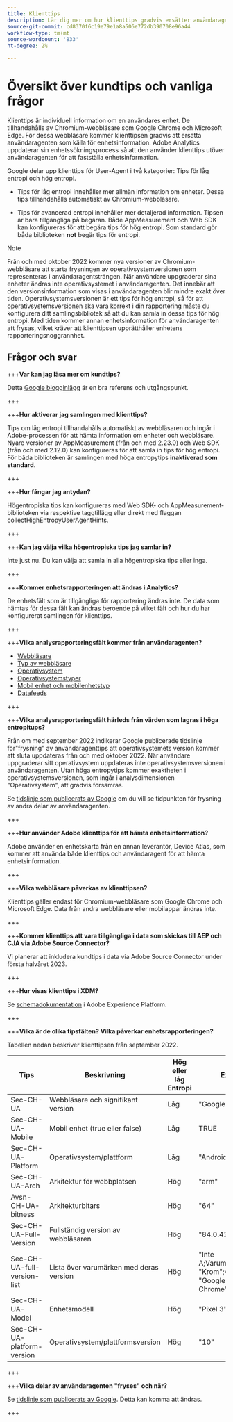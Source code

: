 ```yaml
---
title: Klienttips
description: Lär dig mer om hur klienttips gradvis ersätter användaragenten som källa för enhetsinformation.
source-git-commit: cd8370f6c19e79e1a8a506e772db390708e96a44
workflow-type: tm+mt
source-wordcount: '833'
ht-degree: 2%

---
```



# Översikt över kundtips och vanliga frågor

Klienttips är individuell information om en användares enhet. De tillhandahålls av Chromium-webbläsare som Google Chrome och Microsoft Edge. För dessa webbläsare kommer klienttipsen gradvis att ersätta användaragenten som källa för enhetsinformation. Adobe Analytics uppdaterar sin enhetssökningsprocess så att den använder klienttips utöver användaragenten för att fastställa enhetsinformation.

Google delar upp klienttips för User-Agent i två kategorier: Tips för låg entropi och hög entropi.

* Tips för låg entropi innehåller mer allmän information om enheter. Dessa tips tillhandahålls automatiskt av Chromium-webbläsare.

* Tips för avancerad entropi innehåller mer detaljerad information. Tipsen är bara tillgängliga på begäran. Både AppMeasurement och Web SDK kan konfigureras för att begära tips för hög entropi. Som standard gör båda biblioteken **not** begär tips för entropi.

>[!NOTE]
>
>Från och med oktober 2022 kommer nya versioner av Chromium-webbläsare att starta frysningen av operativsystemversionen som representeras i användaragentsträngen. När användare uppgraderar sina enheter ändras inte operativsystemet i användaragenten. Det innebär att den versionsinformation som visas i användaragenten blir mindre exakt över tiden. Operativsystemsversionen är ett tips för hög entropi, så för att operativsystemsversionen ska vara korrekt i din rapportering måste du konfigurera ditt samlingsbibliotek så att du kan samla in dessa tips för hög entropi. Med tiden kommer annan enhetsinformation för användaragenten att frysas, vilket kräver att klienttipsen upprätthåller enhetens rapporteringsnoggrannhet.

## Frågor och svar

+++**Var kan jag läsa mer om kundtips?**

Detta [Google blogginlägg](https://web.dev/user-agent-client-hints/) är en bra referens och utgångspunkt.

+++

+++**Hur aktiverar jag samlingen med klienttips?**

Tips om låg entropi tillhandahålls automatiskt av webbläsaren och ingår i Adobe-processen för att hämta information om enheter och webbläsare. Nyare versioner av AppMeasurement (från och med 2.23.0) och Web SDK (från och med 2.12.0) kan konfigureras för att samla in tips för hög entropi. För båda biblioteken är samlingen med höga entropytips **inaktiverad som standard**.

+++

+++**Hur fångar jag antydan?**

Högentropiska tips kan konfigureras med Web SDK- och AppMeasurement-biblioteken via respektive taggtillägg eller direkt med flaggan collectHighEntropyUserAgentHints.

+++

+++**Kan jag välja vilka högentropiska tips jag samlar in?**

Inte just nu. Du kan välja att samla in alla högentropiska tips eller inga.

+++

+++**Kommer enhetsrapporteringen att ändras i Analytics?**

De enhetsfält som är tillgängliga för rapportering ändras inte. De data som hämtas för dessa fält kan ändras beroende på vilket fält och hur du har konfigurerat samlingen för klienttips.

+++

+++**Vilka analysrapporteringsfält kommer från användaragenten?**

* [Webbläsare](https://experienceleague.adobe.com/docs/analytics/components/dimensions/browser.html?lang=en)
* [Typ av webbläsare](https://experienceleague.adobe.com/docs/analytics/components/dimensions/browser-type.html?lang=en)
* [Operativsystem](https://experienceleague.adobe.com/docs/analytics/components/dimensions/operating-systems.html?lang=en)
* [Operativsystemstyper](https://experienceleague.adobe.com/docs/analytics/components/dimensions/operating-system-types.html?lang=en)
* [Mobil enhet och mobilenhetstyp](https://experienceleague.adobe.com/docs/analytics/components/dimensions/mobile-dimensions.html?lang=en)
* [Datafeeds](https://experienceleague.adobe.com/docs/analytics/export/analytics-data-feed/data-feed-contents/datafeeds-reference.html?lang=en)

+++

+++**Vilka analysrapporteringsfält härleds från värden som lagras i höga entropitups?**

Från om med september 2022 indikerar Google publicerade tidslinje för&quot;frysning&quot; av användaragenttips att operativsystemets version kommer att sluta uppdateras från och med oktober 2022. När användare uppgraderar sitt operativsystem uppdateras inte operativsystemsversionen i användaragenten. Utan höga entropytips kommer exaktheten i operativsystemsversionen, som ingår i analysdimensionen &quot;Operativsystem&quot;, att gradvis försämras.

Se [tidslinje som publicerats av Google](https://blog.chromium.org/2021/09/user-agent-reduction-origin-trial-and-dates.html) om du vill se tidpunkten för frysning av andra delar av användaragenten.

+++

+++**Hur använder Adobe klienttips för att hämta enhetsinformation?**

Adobe använder en enhetskarta från en annan leverantör, Device Atlas, som kommer att använda både klienttips och användaragent för att hämta enhetsinformation.

+++

+++**Vilka webbläsare påverkas av klienttipsen?**

Klienttips gäller endast för Chromium-webbläsare som Google Chrome och Microsoft Edge. Data från andra webbläsare eller mobilappar ändras inte.

+++

+++**Kommer klienttips att vara tillgängliga i data som skickas till AEP och CJA via Adobe Source Connector?**

Vi planerar att inkludera kundtips i data via Adobe Source Connector under första halvåret 2023.

+++

+++**Hur visas klienttips i XDM?**

Se [schemadokumentation](https://github.com/adobe/xdm/blob/master/components/datatypes/browserdetails.schema.json#L121) i Adobe Experience Platform.

+++

+++**Vilka är de olika tipsfälten? Vilka påverkar enhetsrapporteringen?**

Tabellen nedan beskriver klienttipsen från september 2022.

| Tips | Beskrivning | Hög eller låg Entropi | Exempel |
| --- | --- | --- | --- | 
| Sec-CH-UA | Webbläsare och signifikant version | Låg | &quot;Google Chrome 84&quot; |
| Sec-CH-UA-Mobile | Mobil enhet (true eller false) | Låg | TRUE |
| Sec-CH-UA-Platform | Operativsystem/plattform | Låg | &quot;Android&quot; |
| Sec-CH-UA-Arch | Arkitektur för webbplatsen | Hög | &quot;arm&quot; |
| Avsn-CH-UA-bitness | Arkitekturbitars | Hög | &quot;64&quot; |
| Sec-CH-UA-Full-Version | Fullständig version av webbläsaren | Hög | &quot;84.0.4143.2&quot; |
| Sec-CH-UA-full-version-list | Lista över varumärken med deras version | Hög | &quot;Inte A;Varumärke&quot;;v=&quot;99&quot;, &quot;Krom&quot;;v=&quot;98&quot;, &quot;Google Chrome&quot;;v=&quot;98&quot; |
| Sec-CH-UA-Model | Enhetsmodell | Hög | &quot;Pixel 3&quot; |
| Sec-CH-UA-platform-version | Operativsystem/plattformsversion | Hög | &quot;10&quot; |

+++



+++**Vilka delar av användaragenten &quot;fryses&quot; och när?**

Se [tidslinje som publicerats av Google](https://blog.chromium.org/2021/09/user-agent-reduction-origin-trial-and-dates.html). Detta kan komma att ändras.

+++
